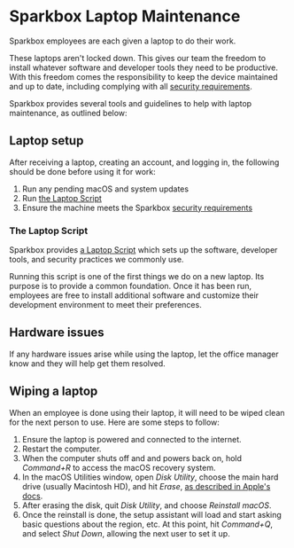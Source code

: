 # Sparkbox Laptop Maintenance

Sparkbox employees are each given a laptop to do their work.

These laptops aren't locked down. This gives our team the
freedom to install whatever software and developer tools they need to be productive. With this freedom comes the responsibility to keep the device maintained and up to date, including complying with all [security requirements](../security/README.md).

Sparkbox provides several tools and guidelines to help with laptop maintenance, as outlined below:

## Laptop setup

After receiving a laptop, creating an account, and logging in, the following should be done before using it for work:

1. Run any pending macOS and system updates
2. Run [the Laptop Script](#laptop-script)
3. Ensure the machine meets the Sparkbox [security requirements](../security/README.md)

### The Laptop Script

Sparkbox provides [a Laptop Script](https://github.com/sparkbox/laptop) which sets up the software, developer tools, and security practices we commonly use.

Running this script is one of the first things we do on a new laptop. Its purpose is to provide a common foundation. Once it has been run, employees are free to install additional software and customize their development environment to meet their preferences.

## Hardware issues

If any hardware issues arise while using the laptop, let the office manager know and they will help get them resolved.

## Wiping a laptop

When an employee is done using their laptop, it will need to be wiped clean for the next person to use. Here are some steps to follow:

1. Ensure the laptop is powered and connected to the internet.
2. Restart the computer.
3. When the computer shuts off and and powers back on, hold *Command+R* to access the macOS recovery system.
4. In the macOS Utilities window, open *Disk Utility*, choose the main hard drive (usually Macintosh HD), and hit *Erase*, [as described in Apple's docs](https://support.apple.com/en-us/HT208496).
5. After erasing the disk, quit *Disk Utility*, and choose *Reinstall macOS*.
6. Once the reinstall is done, the setup assistant will load and start asking basic questions about the region, etc. At this point, hit *Command+Q*, and select *Shut Down*, allowing the next user to set it up.
